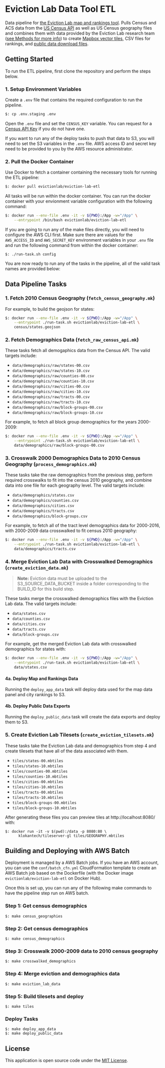 # Eviction Lab Data Tool ETL

Data pipeline for [the Eviction Lab map and rankings tool](https://evictionlab.org/map/). Pulls Census and ACS data from the [US Census API](https://www.census.gov/developers/) as well as US Census geography files and combines them with data provided by the Eviction Lab research team ([see Methods for more info](https://evictionlab.org/methods/)) to create [Mapbox vector tiles](https://www.mapbox.com/vector-tiles/), CSV files for rankings, and [public data download files](https://evictionlab.org/get-the-data/).

## Getting Started

To run the ETL pipeline, first clone the repository and perform the steps below.

### 1. Setup Environment Variables

Create a `.env` file that contains the required configuration to run the pipeline.

```bash
$: cp .env.staging .env
```
Open the `.env` file and set the `CENSUS_KEY` variable. You can request for a [Census API Key](https://www.census.gov/developers/) if you do not have one. 

If you want to run any of the deploy tasks to push that data to S3, you will need to set the S3 variables in the `.env` file.  AWS access ID and secret key need to be provided to you by the AWS resource administrator. 

### 2. Pull the Docker Container

Use Docker to fetch a container containing the necessary tools for running the ETL pipeline:

```bash
$: docker pull evictionlab/eviction-lab-etl
```

All tasks will be run within the docker container.  You can run the docker container with your envionment variable configuration with the following command:

```bash
$: docker run --env-file .env -it -v ${PWD}:/App -w="/App" \
    --entrypoint /bin/bash evictionlab/eviction-lab-etl
```

If you are going to run any of the make files directly, you will need to configure the AWS CLI first.  Make sure there are values for the `AWS_ACCESS_ID` and `AWS_SECRET_KEY` environment variables in your `.env` file and run the following command from within the docker container:

```
$: ./run-task.sh config
```

You are now ready to run any of the tasks in the pipeline, all of the valid task names are provided below:

## Data Pipeline Tasks

### 1. Fetch 2010 Census Geography (`fetch_census_geography.mk`)
For example, to build the geojson for states:

```bash
$: docker run --env-file .env -it -v ${PWD}:/App -w="/App" \
    --entrypoint ./run-task.sh evictionlab/eviction-lab-etl \ 
    census/states.geojson
```

### 2. Fetch Demographics Data (`fetch_raw_census_api.mk`)

These tasks fetch all demogaphics data from the Census API.  The valid targets include:

  - `data/demographics/raw/states-00.csv`
  - `data/demographics/raw/states-10.csv`
  - `data/demographics/raw/counties-00.csv`
  - `data/demographics/raw/counties-10.csv`
  - `data/demographics/raw/cities-00.csv`
  - `data/demographics/raw/cities-10.csv`
  - `data/demographics/raw/tracts-00.csv`
  - `data/demographics/raw/tracts-10.csv`
  - `data/demographics/raw/block-groups-00.csv`
  - `data/demographics/raw/block-groups-10.csv`
  
For example, to fetch all block group demographics for the years 2000-2009:

```bash
$: docker run --env-file .env -it -v ${PWD}:/App -w="/App" \
    --entrypoint ./run-task.sh evictionlab/eviction-lab-etl \ 
    data/demographics/raw/block-groups-00.csv
```

### 3. Crosswalk 2000 Demographics Data to 2010 Census Geography (`process_demographics.mk`)

These tasks take the raw demographics from the previous step, perform required crosswalks to fit into the census 2010 geography, and combine data into one file for each geography level.  The valid targets include:

  - `data/demographics/states.csv`
  - `data/demographics/counties.csv`
  - `data/demographics/cities.csv`
  - `data/demographics/tracts.csv`
  - `data/demographics/block-groups.csv`

For example, to fetch all of the tract level demographics data for 2000-2016, with 2000-2009 data crosswalked to fit census 2010 geography:

```bash
$: docker run --env-file .env -it -v ${PWD}:/App -w="/App" \
    --entrypoint ./run-task.sh evictionlab/eviction-lab-etl \
    data/demographics/tracts.csv
```

### 4. Merge Eviction Lab Data with Crosswalked Demographics (`create_eviction_data.mk`)

> **Note:** Eviction data must be uploaded to the S3_SOURCE_DATA_BUCKET inside a folder corresponding to the BUILD_ID for this build step.

These tasks merge the crosswalked demographics files with the Eviction Lab data.  The valid targets include:

  - `data/states.csv`
  - `data/counties.csv`
  - `data/cities.csv`
  - `data/tracts.csv`
  - `data/block-groups.csv`

For example, get the merged Eviction Lab data with crosswalked demographics for states with:

```bash
$: docker run --env-file .env -it -v ${PWD}:/App -w="/App" \
    --entrypoint ./run-task.sh evictionlab/eviction-lab-etl \
    data/states.csv
```

#### 4a. Deploy Map and Rankings Data

Running the `deploy_app_data` task will deploy data used for the map data panel and city rankings to S3.

#### 4b. Deploy Public Data Exports

Running the `deploy_public_data` task will create the data exports and deploy them to S3.

### 5. Create Eviction Lab Tilesets (`create_eviction_tilesets.mk`)

These tasks take the Eviction Lab data and demographics from step 4 and create tilesets that have all of the data associated with them.

  - `tiles/states-00.mbtiles`
  - `tiles/states-10.mbtiles`
  - `tiles/counties-00.mbtiles`
  - `tiles/counties-10.mbtiles`
  - `tiles/cities-00.mbtiles`
  - `tiles/cities-10.mbtiles`
  - `tiles/tracts-00.mbtiles`
  - `tiles/tracts-10.mbtiles`
  - `tiles/block-groups-00.mbtiles`
  - `tiles/block-groups-10.mbtiles`

  After generating these files you can preview tiles at http://localhost:8080/ with:

  ```
  $: docker run -it -v $(pwd):/data -p 8080:80 \
        klokantech/tileserver-gl tiles/GEOGRAPHY.mbtiles
  ```

## Building and Deploying with AWS Batch

Deployment is managed by a AWS Batch jobs. If you have an AWS account, you can use the `conf/batch_cfn.yml` CloudFormation template to create an AWS Batch job based on the Dockerfile (with the Docker image `evictionlab/eviction-lab-etl` on Docker Hub). 

Once this is set up, you can run any of the following make commands to have the pipeline step run on AWS batch.

### Step 1: Get census demographics
```
$: make census_geographies
```

### Step 2: Get census demographics
```
$: make census_demographics
```

### Step 3: Crosswalk 2000-2009 data to 2010 census geography
```
$: make crosswalked_demographics
```

### Step 4: Merge eviction and demographics data
```
$: make eviction_lab_data
```

### Step 5: Build tilesets and deploy
```
$: make tiles
```
### Deploy Tasks
```
$: make deploy_app_data
$: make deploy_public_data
```

## License

This application is open source code under the [MIT License](LICENSE).
